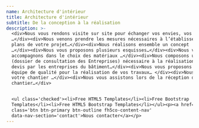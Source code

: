```yaml
---
name: Architecture d'intérieur
title: Architecture d'intérieur
subtitle: De la conception à la réalisation
description: >-
  <div>Nous vous rendons visite sur site pour échanger vos envies, vos besoins
  …</div><div>Nous venons prendre les mesures nécessaires à l’établissement des
  plans de votre projet…</div><div>Nous réalisons ensemble un concept
  …</div><div>Nous vous proposons plusieurs esquisses…</div><div>Nous vous
  accompagnons dans le choix des matériaux …</div><div>Nous composons un DCE
  (dossier de consultation des Entreprises) nécessaire à la réalisation des
  devis par les entreprises du bâtiment…</div><div>Nous vous proposons une
  équipe de qualité pour la réalisation de vos travaux… </div><div>Nous suivons
  votre chantier …</div><div>Nous vous assistons lors de la réception de votre
  chantier…</div> 


  <ul class='checked'><li>Free HTML5 Templates</li><li>Free Bootstrap
  Templates</li><li>Free HTML5 Bootstrap Templates</li></ul><p><a href='#'
  class='btn btn-primary btn-outline fh5co-content-nav'
  data-nav-section='contact'>Nous contacter</a></p>
---
```


